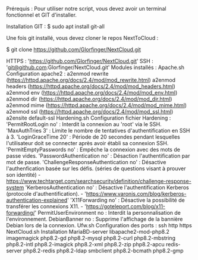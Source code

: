 Prérequis : Pour utiliser notre script, vous devez avoir un terminal fonctionnel et GIT d'installer.

Installation GIT : $ sudo apt install git-all

Une fois git installé, vous devez cloner le repos NextToCloud :

$ git clone https://github.com/Glorfinger/NextCloud.git

HTTPS : 'https://github.com/Glorfinger/NextCloud.git'
SSH : 'git@github.com:Glorfinger/NextCloud.git'
Modules installés :
Apache.sh
Configuration apache2 :
a2enmod rewrite (https://httpd.apache.org/docs/2.4/mod/mod_rewrite.html)
a2enmod headers (https://httpd.apache.org/docs/2.4/mod/mod_headers.html)
a2enmod env (https://httpd.apache.org/docs/2.4/mod/mod_env.html)
a2enmod dir (https://httpd.apache.org/docs/2.4/mod/mod_dir.html)
a2enmod mime (https://httpd.apache.org/docs/2.4/mod/mod_mime.html)
a2enmod ssl (https://httpd.apache.org/docs/2.4/mod/mod_ssl.html)
a2ensite default-ssl
Hardening.sh
Configuration fichier Hardening :
'PermitRootLogin no' : Interdit la connexion au 'root' via le SSH.
'MaxAuthTries 3' : Limite le nombre de tentatives d'authentification en SSH à 3.
'LoginGraceTime 20' : Période de 20 secondes pendant lesquelles l'utilisateur doit se connecter après avoir établi sa connexion SSH.
'PermitEmptyPasswords no' : Empêche la connexion avec des mots de passe vides.
'PasswordAuthentication no' : Désaction l'authentification par mot de passe.
'ChallengeResponseAuthentication no' : Désactive l'authenfication basée sur les défis. (séries de questions visant à prouver son identité) - https://www.techtarget.com/searchsecurity/definition/challenge-response-system
'KerberosAuthentication no' : Désactive l'authentification Kerberos (protocole d'authentification). - 'https://www.varonis.com/blog/kerberos-authentication-explained'
'X11Forwarding no' : Désactive la possibilité de transférer les connexions X11. - 'https://goteleport.com/blog/x11-forwarding/'
PermitUserEnvironment no : Interdit la personnalisation de l'environnement.
DebianBanner no : Supprime l'affichage de la bannière Debian lors de la connexion.
Ufw.sh
Configuration des ports :
ssh
http
https
NextCloud.sh
Installation MariaBD-server
libapache2-mod-php8.2
imagemagick
php8.2-gd
php8.2-mysql
php8.2-curl
php8.2-mbstring
php8.2-intl
php8.2-imagick
php8.2-xml
php8.2-zip
php8.2-apcu
redis-server
php8.2-redis
php8.2-ldap
smbclient
php8.2-bcmath
php8.2-gmp
